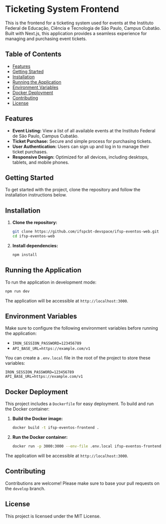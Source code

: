 # Ticketing System Frontend

This is the frontend for a ticketing system used for events at the Instituto Federal de Educação, Ciência e Tecnologia de São Paulo, Campus Cubatão. Built with Next.js, this application provides a seamless experience for managing and purchasing event tickets.

## Table of Contents

- [Features](#features)
- [Getting Started](#getting-started)
- [Installation](#installation)
- [Running the Application](#running-the-application)
- [Environment Variables](#environment-variables)
- [Docker Deployment](#docker-deployment)
- [Contributing](#contributing)
- [License](#license)

## Features

- **Event Listing:** View a list of all available events at the Instituto Federal de São Paulo, Campus Cubatão.
- **Ticket Purchase:** Secure and simple process for purchasing tickets.
- **User Authentication:** Users can sign up and log in to manage their ticket purchases.
- **Responsive Design:** Optimized for all devices, including desktops, tablets, and mobile phones.

## Getting Started

To get started with the project, clone the repository and follow the installation instructions below.

## Installation

1. **Clone the repository:**

   ```bash
   git clone https://github.com/ifspcbt-devspace/ifsp-eventos-web.git
   cd ifsp-eventos-web
   ```

2. **Install dependencies:**
   ```bash
   npm install
   ```

## Running the Application

To run the application in development mode:

```bash
npm run dev
```

The application will be accessible at `http://localhost:3000`.

## Environment Variables

Make sure to configure the following environment variables before running the application:

- `IRON_SESSION_PASSWORD=123456789`
- `API_BASE_URL=https://example.com/v1`

You can create a `.env.local` file in the root of the project to store these variables:

```plaintext
IRON_SESSION_PASSWORD=123456789
API_BASE_URL=https://example.com/v1
```

## Docker Deployment

This project includes a `Dockerfile` for easy deployment. To build and run the Docker container:

1. **Build the Docker image:**

   ```bash
   docker build -t ifsp-eventos-frontend .
   ```

2. **Run the Docker container:**
   ```bash
   docker run -p 3000:3000 --env-file .env.local ifsp-eventos-frontend
   ```

The application will be accessible at `http://localhost:3000`.

## Contributing

Contributions are welcome! Please make sure to base your pull requests on the `develop` branch.

## License

This project is licensed under the MIT License.
